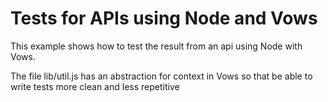 Tests for APIs using Node and Vows
==================================

This example shows how to test the result from an api using Node with Vows.

The file lib/util.js has an abstraction for context in Vows so that be able to write tests more clean and less repetitive